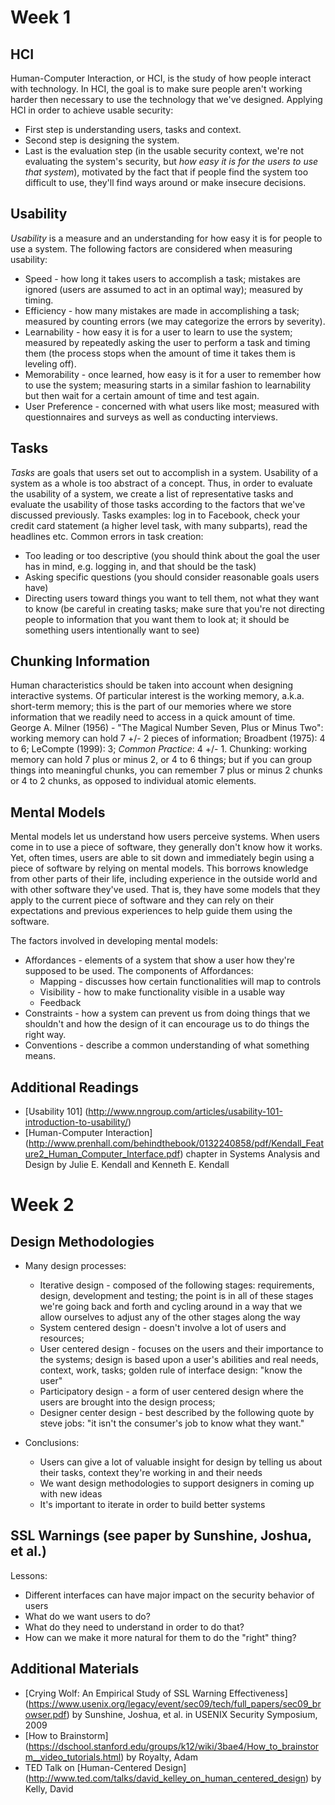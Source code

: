 # Week 1

## HCI

Human-Computer Interaction, or HCI, is the study of how people interact with technology.
In HCI, the goal is to make sure people aren't working harder then necessary to use the technology that we've designed.
Applying HCI in order to achieve usable security:

* First step is understanding users, tasks and context.
* Second step is designing the system.
* Last is the evaluation step (in the usable security context, we're not evaluating the system's security, but *how easy it is for the users to use that system*), motivated by the fact that if people find the system too difficult to use, they'll find ways around or make insecure decisions.

## Usability

*Usability* is a measure and an understanding for how easy it is for people to use a system.
The following factors are considered when measuring usability:

  * Speed - how long it takes users to accomplish a task; mistakes are ignored (users are assumed to act in an optimal way); measured by timing.
  * Efficiency - how many mistakes are made in accomplishing a task; measured by counting errors (we may categorize the errors by severity).
  * Learnability - how easy it is for a user to learn to use the system; measured by repeatedly asking the user to perform a task and timing them (the process stops when the amount of time it takes them is leveling off).
  * Memorability - once learned, how easy is it for a user to remember how to use the system; measuring starts in a similar fashion to learnability but then wait for a certain amount of time and test again.
  * User Preference - concerned with what users like most; measured with questionnaires and surveys as well as conducting interviews.

## Tasks

*Tasks* are goals that users set out to accomplish in a system.
Usability of a system as a whole is too abstract of a concept. Thus, in order to evaluate the usability of a system, we create a list of representative tasks and evaluate the usability of those tasks according to the factors that we've discussed previously.
Tasks examples: log in to Facebook, check your credit card statement (a higher level task, with many subparts), read the headlines etc.
Common errors in task creation:

  * Too leading or too descriptive (you should think about the goal the user has in mind, e.g. logging in, and that should be the task)
  * Asking specific questions (you should consider reasonable goals users have)
  * Directing users toward things you want to tell them, not what they want to know (be careful in creating tasks; make sure that you're not directing people to information that you want them to look at; it should be something users intentionally want to see)

## Chunking Information

Human characteristics should be taken into account when designing interactive systems.
Of particular interest is the working memory, a.k.a. short-term memory; this is the part of our memories where we store information that we readily need to access in a quick amount of time.
George A. Milner (1956) - "The Magical Number Seven, Plus or Minus Two": working memory can hold 7 +/- 2 pieces of information; Broadbent (1975): 4 to 6; LeCompte (1999): 3; *Common Practice*: 4 +/- 1.
Chunking: working memory can hold 7 plus or minus 2, or 4 to 6 things; but if you can group things into meaningful chunks, you can remember 7 plus or minus 2 chunks or 4 to 2 chunks, as opposed to individual atomic elements.

## Mental Models

Mental models let us understand how users perceive systems.
When users come in to use a piece of software, they generally don't know how it works. Yet, often times, users are able to sit down and immediately begin using a piece of software by relying on mental models. 
This borrows knowledge from other parts of their life, including experience in the outside world and with other software they've used. That is, they have some models that they apply to the current piece of software and they can rely on their expectations and previous experiences to help guide them using the software.

The factors involved in developing mental models:

  * Affordances - elements of a system that show a user how they're supposed to be used. The components of Affordances: 
    * Mapping - discusses how certain functionalities will map to controls
    * Visibility - how to make functionality visible in a usable way
    * Feedback
  * Constraints - how a system can prevent us from doing things that we shouldn't and how the design of it can encourage us to do things the right way.
  * Conventions - describe a common understanding of what something means.

## Additional Readings

* [Usability 101] (http://www.nngroup.com/articles/usability-101-introduction-to-usability/)
* [Human-Computer Interaction] (http://www.prenhall.com/behindthebook/0132240858/pdf/Kendall_Feature2_Human_Computer_Interface.pdf) chapter in Systems Analysis and Design by Julie E. Kendall and Kenneth E. Kendall


# Week 2

## Design Methodologies

* Many design processes:
  * Iterative design - composed of the following stages: requirements, design, development and testing; the point is in all of these stages we're going back and forth and cycling around in a way that we allow ourselves to adjust any of the other stages along the way 
  * System centered design - doesn't involve a lot of users and resources; 
  * User centered design - focuses on the users and their importance to the systems; design is based upon a user's abilities and real needs, context, work, tasks; golden rule of interface design: "know the user"
  * Participatory design - a form of user centered design where the users are brought into the design process;
  * Designer center design - best described by the following quote by steve jobs: "it isn't the consumer's job to know what they want."

* Conclusions:
  * Users can give a lot of valuable insight for design by telling us about their tasks, context they're working in and their needs
  * We want design methodologies to support designers in coming up with new ideas
  * It's important to iterate in order to build better systems

## SSL Warnings (see paper by Sunshine, Joshua, et al.)

Lessons:

  * Different interfaces can have major impact on the security behavior of users
  * What do we want users to do?
  * What do they need to understand in order to do that?
  * How can we make it more natural for them to do the "right" thing?

## Additional Materials

* [Crying Wolf: An Empirical Study of SSL Warning Effectiveness] (https://www.usenix.org/legacy/event/sec09/tech/full_papers/sec09_browser.pdf) by Sunshine, Joshua, et al. in USENIX Security Symposium, 2009
* [How to Brainstorm] (https://dschool.stanford.edu/groups/k12/wiki/3bae4/How_to_brainstorm__video_tutorials.html) by Royalty, Adam
* TED Talk on [Human-Centered Design] (http://www.ted.com/talks/david_kelley_on_human_centered_design) by Kelly, David
